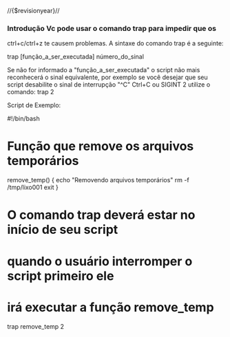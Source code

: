//{$revisionyear}//
### Introdução Vc pode usar o comando trap para impedir que os
ctrl+c/ctrl+z te causem problemas.  A sintaxe do comando trap é a
seguinte:


trap [função_a_ser_executada] número_do_sinal


Se não for informado a "função_a_ser_executada" o script não mais
reconhecerá o sinal equivalente, por exemplo se você desejar que seu
script desabilite o sinal de interrupção "^C" Ctrl+C ou SIGINT 2
utilize o comando: trap 2

Script de Exemplo:

#!/bin/bash
# Função que remove os arquivos temporários

remove_temp()
{
echo "Removendo arquivos temporários"
rm -f /tmp/lixo001
exit
}



# O comando trap deverá estar no início de seu script
# quando o usuário interromper o script primeiro ele
# irá executar a função remove_temp

trap remove_temp 2



